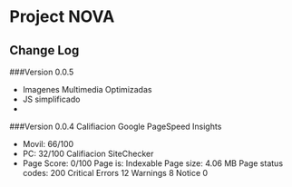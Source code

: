 # Project NOVA

## Change Log

###Version 0.0.5
- Imagenes Multimedia Optimizadas
- JS simplificado
- 

###Version 0.0.4
Califiacion Google PageSpeed Insights
* Movil: 66/100
* PC: 32/100
Califiacion SiteChecker
* Page Score: 0/100
Page is: Indexable
Page size: 4.06 MB
Page status codes: 200
Critical Errors 12
Warnings 8
Notice 0
